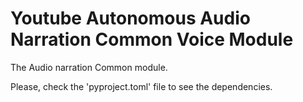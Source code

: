 # Youtube Autonomous Audio Narration Common Voice Module

The Audio narration Common module.

Please, check the 'pyproject.toml' file to see the dependencies.

